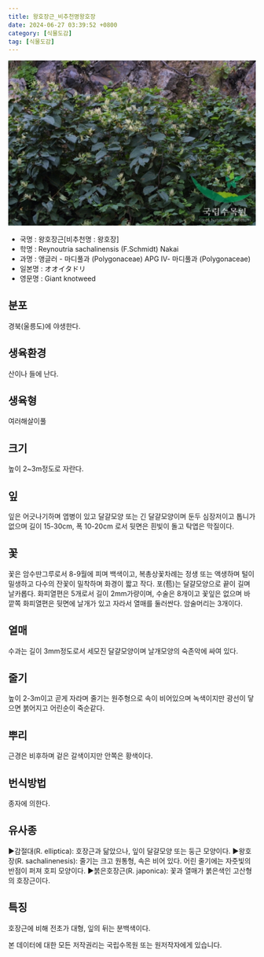 ```yaml
---
title: 왕호장근_비추천명왕호장
date: 2024-06-27 03:39:52 +0800
category: [식물도감]
tag: [식물도감]
---
```




![왕호장근[비추천명 : 왕호장]](/assets/img/fileUpload/plants/basic/Polygonaceae/Fallopia/1206/1_th2.JPG)
- 국명 : 왕호장근[비추천명 : 왕호장]
- 학명 : Reynoutria sachalinensis (F.Schmidt) Nakai
- 과명 : 앵글러 - 마디풀과 (Polygonaceae) APG Ⅳ- 마디풀과 (Polygonaceae)
- 일본명 : オオイタドリ
- 영문명 : Giant knotweed


## 분포
경북(울릉도)에 야생한다.
## 생육환경
산이나 들에 난다.
## 생육형
여러해살이풀 
## 크기
높이 2~3m정도로 자란다.
## 잎
잎은 어긋나기하며 엽병이 있고 달걀모양 또는 긴 달걀모양이며 둔두 심장저이고 톱니가 없으며 길이 15-30cm, 폭 10-20cm 로서 뒷면은 흰빛이 돌고 탁엽은 막질이다.
## 꽃
꽃은 암수딴그루로서 8-9월에 피며 백색이고, 복총상꽃차례는 정생 또는 액생하며 털이 밀생하고 다수의 잔꽃이 밀착하며 화경이 짧고 작다. 포(苞)는 달걀모양으로 끝이 길며 날카롭다. 화피열편은 5개로서 길이 2mm가량이며, 수술은 8개이고 꽃잎은 없으며 바깥쪽 화피열편은 뒷면에 날개가 있고 자라서 열매를 둘러싼다. 암술머리는 3개이다.
## 열매
수과는 길이 3mm정도로서 세모진 달걀모양이며 날개모양의 숙존악에 싸여 있다.
## 줄기
높이 2-3m이고 곧게 자라며 줄기는 원주형으로 속이 비어있으며 녹색이지만 광선이 닿으면 붉어지고 어린순이 죽순같다.
## 뿌리
근경은 비후하며 겉은 갈색이지만 안쪽은 황색이다.
## 번식방법
종자에 의한다.
## 유사종
▶감절대(R. elliptica): 호장근과 닮았으나, 잎이 달걀모양 또는 둥근 모양이다.
▶왕호장(R. sachalinenesis): 줄기는 크고 원통형, 속은 비어 있다. 어린 줄기에는 자줏빛의 반점이 퍼져 호피 모양이다.
▶붉은호장근(R. japonica): 꽃과 열매가 붉은색인 고산형의 호장근이다.
## 특징
호장근에 비해 전초가 대형, 잎의 뒤는 분백색이다.






본 데이터에 대한 모든 저작권리는 국립수목원 또는 원저작자에게 있습니다.
